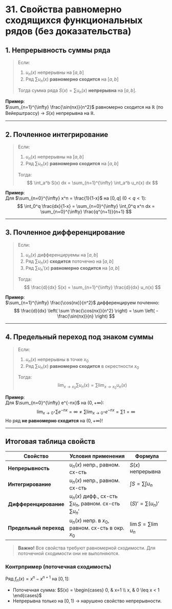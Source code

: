 # 31. Свойства равномерно сходящихся функциональных рядов (без доказательства)

## 1. Непрерывность суммы ряда
> Если:
> 1. $u_n(x)$ непрерывны на $[a, b]$  
> 2. Ряд $\sum u_n(x)$ **равномерно сходится** на $[a, b]$  
> 
> Тогда сумма ряда $S(x) = \sum u_n(x)$ **непрерывна** на $[a, b]$.

**Пример**:  
$\sum_{n=1}^{\infty} \frac{\sin(nx)}{n^2}$ равномерно сходится на $\mathbb{R}$ (по Вейерштрассу) → $S(x)$ непрерывна на $\mathbb{R}$.

---

## 2. Почленное интегрирование
> Если:
> 1. $u_n(x)$ непрерывны на $[a, b]$  
> 2. Ряд $\sum u_n(x)$ **равномерно сходится** на $[a, b]$  
> 
> Тогда:  
> $$
> \int_a^b S(x)  dx = \sum_{n=1}^{\infty} \int_a^b u_n(x)  dx
> $$

**Пример**:  
Для $\sum_{n=0}^{\infty} x^n = \frac{1}{1-x}$ на $[0, q]$ ($0<q<1$):  
$$
\int_0^q \frac{dx}{1-x} = \sum_{n=0}^{\infty} \int_0^q x^n  dx = \sum_{n=0}^{\infty} \frac{q^{n+1}}{n+1}
$$

---

## 3. Почленное дифференцирование
> Если:
> 1. $u_n(x)$ дифференцируемы на $[a, b]$  
> 2. Ряд $\sum u_n(x)$ **сходится** поточечно на $[a, b]$  
> 3. Ряд $\sum u_n'(x)$ **равномерно сходится** на $[a, b]$  
> 
> Тогда:  
> $$
> \frac{d}{dx} S(x) = \sum_{n=1}^{\infty} \frac{d}{dx} u_n(x)
> $$

**Пример**:  
$\sum_{n=1}^{\infty} \frac{\cos(nx)}{n^2}$ дифференцируем почленно:  
$$
\frac{d}{dx} \left( \sum \frac{\cos(nx)}{n^2} \right) = \sum \left( -\frac{\sin(nx)}{n} \right)
$$

---

## 4. Предельный переход под знаком суммы
> Если:
> 1. $u_n(x)$ непрерывны в точке $x_0$  
> 2. Ряд $\sum u_n(x)$ **равномерно сходится** в окрестности $x_0$  
> 
> Тогда:  
> $$
> \lim_{x \to x_0} \sum u_n(x) = \sum \lim_{x \to x_0} u_n(x)
> $$

**Пример**:  
Для $\sum_{n=0}^{\infty} e^{-nx}$ на $(0, +\infty)$:  
$$
\lim_{x \to 0^+} \sum e^{-nx} = \infty \neq \sum \lim_{x \to 0^+} e^{-nx} = \sum 1 = \infty
$$
Но ряд **не равномерно сходится** на $(0, +\infty)$!

---

## Итоговая таблица свойств
| Свойство               | Условия применения                      | Формула                          |
|------------------------|----------------------------------------|----------------------------------|
| **Непрерывность**      | $u_n(x)$ непр., равном. сх-сть         | $S(x)$ непрерывна               |
| **Интегрирование**     | $u_n(x)$ непр., равном. сх-сть         | $\int S = \sum \int u_n$        |
| **Дифференцирование**  | $u_n(x)$ дифф., сх-сть $\sum u_n$, равном. сх-сть $\sum u_n'$ | $(S)' = \sum (u_n)'$ |
| **Предельный переход** | $u_n(x)$ непр. в $x_0$, равном. сх-сть в окр. $x_0$ | $\lim S = \sum \lim u_n$ |

> **Важно!** Все свойства требуют равномерной сходимости. Для поточечной сходимости они не выполняются.

### Контрпример (поточечная сходимость)
Ряд $f_n(x) = x^n - x^{n+1}$ на $[0,1]$:  
- Поточечная сумма: $S(x) = \begin{cases} 0, & x=1 \\ x, & 0 \leq x < 1 \end{cases}$  
- Непрерывна только на $[0,1)$ → нарушено свойство непрерывности.